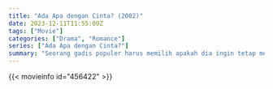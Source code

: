 ```yaml
---
title: "Ada Apa dengan Cinta? (2002)"
date: 2023-12-11T11:55:09Z
tags: ["Movie"]
categories: ["Drama", "Romance"]
series: ["Ada Apa dengan Cinta?"]
summary: "Seorang gadis populer harus memilih apakah dia ingin tetap menjadi bagian dari kelompoknya atau jatuh cinta pada lelaki pencinta sastra di sekolahnya."
---
```


<mux-player stream-type="on-demand"
src="https://kp3d-my.sharepoint.com/personal/ryoo_kp3d_onmicrosoft_com/_layouts/15/download.aspx?share=EUcpwz8mfzdPhaStiEK4njIBdZLosBIn-x8fif1RiQP6bw" prefer-playback="mse" controls>

</mux-player>


{{< movieinfo id="456422" >}}

<script src="https://cdn.jsdelivr.net/npm/@mux/mux-player"></script>

 <script type="application/ld+json ">
{
"@context": "https://schema.org/",
"@type": "VideoObject",
"name": "Ada Apa dengan Cinta? (2002)",
"contentUrl": "https://stream.mux.com/UqoqWTRbEHLuenTvINLxFn01Q01kjaAUuZg4Z5F543VdI.m3u8",
"thumbnailUrl": "https://www.themoviedb.org/t/p/original/9rFFCia3wCpCFnymu94xTMho9Mu.jpg?width=314&fit_mode=preserve&time=25",
"uploadDate": "2023-12-11T11:55:09Z",
}

</script>

